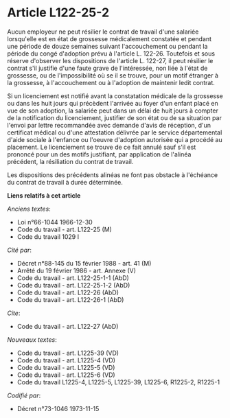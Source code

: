 # Article L122-25-2

Aucun employeur ne peut résilier le contrat de travail d'une salariée lorsqu'elle est en état de grossesse médicalement
constatée et pendant une période de douze semaines suivant l'accouchement ou pendant la période du congé d'adoption prévu à
l'article L. 122-26. Toutefois et sous réserve d'observer les dispositions de l'article L. 122-27, il peut résilier le
contrat s'il justifie d'une faute grave de l'intéressée, non liée à l'état de grossesse, ou de l'impossibilité où se il se
trouve, pour un motif étranger à la grossesse, à l'accouchement ou à l'adoption de maintenir ledit contrat.

Si un licenciement est notifié avant la constatation médicale de la grossesse ou dans les huit jours qui précèdent l'arrivée
au foyer d'un enfant placé en vue de son adoption, la salariée peut dans un délai de huit jours à compter de la notification
du licenciement, justifier de son état ou de sa situation par l'envoi par lettre recommandée avec demande d'avis de
réception, d'un certificat médical ou d'une attestation délivrée par le service départemental d'aide sociale à l'enfance ou
l'oeuvre d'adoption autorisée qui a procédé au placement. Le licenciement se trouve de ce fait annulé sauf s'il est prononcé
pour un des motifs justifiant, par application de l'alinéa précédent, la résiliation du contrat de travail.

Les dispositions des précédents alinéas ne font pas obstacle à l'échéance du contrat de travail à durée déterminée.

**Liens relatifs à cet article**

_Anciens textes_:

  - Loi n°66-1044 1966-12-30
  - Code du travail - art. L122-25 (M)
  - Code du travail 1029 I

_Cité par_:

  - Décret n°88-145 du 15 février 1988 - art. 41 (M)
  - Arrêté du 19 février 1986 - art. Annexe (V)
  - Code du travail - art. L122-25-1-1 (AbD)
  - Code du travail - art. L122-25-1-2 (AbD)
  - Code du travail - art. L122-26 (AbD)
  - Code du travail - art. L122-26-1 (AbD)

_Cite_:

  - Code du travail - art. L122-27 (AbD)

_Nouveaux textes_:

  - Code du travail - art. L1225-39 (VD)
  - Code du travail - art. L1225-4 (VD)
  - Code du travail - art. L1225-5 (VD)
  - Code du travail - art. L1225-6 (VD)
  - Code du travail L1225-4, L1225-5, L1225-39, L1225-6, R1225-2, R1225-1

_Codifié par_:

  - Décret n°73-1046 1973-11-15
